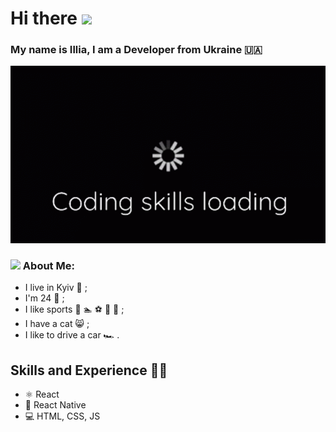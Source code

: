 # Hi there <img src="https://github.com/TheDudeThatCode/TheDudeThatCode/blob/master/Assets/Hi.gif" width="35" /> 
### My name is Illia, I am a Developer from Ukraine :ukraine:	

![](https://github.com/itstudentua/itstudentua/blob/main/src/gifka.gif?raw=true)

### <img src="https://github.com/TheDudeThatCode/TheDudeThatCode/blob/master/Assets/Developer.gif" width="45" /> About Me:
- I live in Kyiv :department_store: ;
- I'm 24 :man: ;
- I like sports :bicyclist: :swimmer: :soccer: :volleyball: :basketball: ;
- I have a cat :smile_cat: ;
- I like to drive a car :racing_car: .

## Skills and Experience 🧑‍💻
* ⚛ React
* 📱 React Native
* 💻 HTML, CSS, JS


